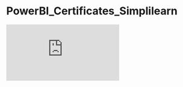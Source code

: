 # PowerBI_Certificates_Simplilearn
![image](https://github.com/SahaniNilesh/PowerBI_Certificates_Simplilearn/blob/4d2c244d4cda0e3a29852568678172c95bf81c92/PowerBI_Certificate/PowerBi_certificate_simplilearn.pdf)
